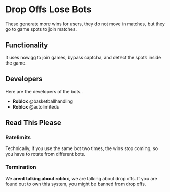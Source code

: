 # Drop Offs Lose Bots
These generate more wins for users, they do not move in matches, but they go to game spots to join matches.

## Functionality
It uses now.gg to join games, bypass captcha, and detect the spots inside the game.

## Developers
Here are the developers of the bots..
- **Roblox** @basketballhandling
- **Roblox** @autolimiteds

## Read This Please
### Ratelimits
Technically, if you use the same bot two times, the wins stop coming, so you have to rotate from different bots.
### Termination
We **arent talking about roblox**, we are talking about drop offs. If you are found out to own this system, you might be banned from drop offs.
